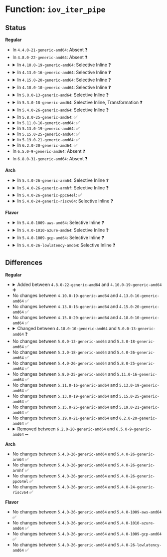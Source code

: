 # Function: <code>iov_iter_pipe</code>

## Status
<b>Regular</b>
<ul>
<li>
In <code>4.4.0-21-generic-amd64</code>: Absent ❓
</li>
<li>
In <code>4.8.0-22-generic-amd64</code>: Absent ❓
</li>
<li>
<details>
<summary>In <code>4.10.0-19-generic-amd64</code>: Selective Inline ❓</summary>

```c
void iov_iter_pipe(struct iov_iter * i, int direction, struct pipe_inode_info * pipe, size_t count)
```

```json
{
  "name": "iov_iter_pipe",
  "collision_type": "Unique Global",
  "inline_type": "Selective",
  "funcs": [
    {
      "addr": 18446744071583432240,
      "name": "iov_iter_pipe",
      "external": true,
      "loc": "lib/iov_iter.c:831",
      "file": "lib/iov_iter.c",
      "inline": "not declared, inlined",
      "caller_inline": [],
      "caller_func": [
        "fs/splice.c:default_file_splice_read",
        "fs/splice.c:generic_file_splice_read"
      ]
    }
  ],
  "symbols": [
    {
      "addr": 18446744071583432240,
      "name": "iov_iter_pipe",
      "section": ".text",
      "bind": "STB_GLOBAL",
      "size": 108
    }
  ]
}
```
</details>
</li>
<li>
<details>
<summary>In <code>4.13.0-16-generic-amd64</code>: Selective Inline ❓</summary>

```c
void iov_iter_pipe(struct iov_iter * i, int direction, struct pipe_inode_info * pipe, size_t count)
```

```json
{
  "name": "iov_iter_pipe",
  "collision_type": "Unique Global",
  "inline_type": "Selective",
  "funcs": [
    {
      "addr": 18446744071583452960,
      "name": "iov_iter_pipe",
      "external": true,
      "loc": "lib/iov_iter.c:957",
      "file": "lib/iov_iter.c",
      "inline": "not declared, inlined",
      "caller_inline": [],
      "caller_func": [
        "fs/splice.c:default_file_splice_read",
        "fs/splice.c:generic_file_splice_read"
      ]
    }
  ],
  "symbols": [
    {
      "addr": 18446744071583452960,
      "name": "iov_iter_pipe",
      "section": ".text",
      "bind": "STB_GLOBAL",
      "size": 67
    }
  ]
}
```
</details>
</li>
<li>
<details>
<summary>In <code>4.15.0-20-generic-amd64</code>: Selective Inline ❓</summary>

```c
void iov_iter_pipe(struct iov_iter * i, int direction, struct pipe_inode_info * pipe, size_t count)
```

```json
{
  "name": "iov_iter_pipe",
  "collision_type": "Unique Global",
  "inline_type": "Selective",
  "funcs": [
    {
      "addr": 18446744071583633056,
      "name": "iov_iter_pipe",
      "external": true,
      "loc": "lib/iov_iter.c:959",
      "file": "lib/iov_iter.c",
      "inline": "not declared, inlined",
      "caller_inline": [],
      "caller_func": [
        "fs/splice.c:default_file_splice_read",
        "fs/splice.c:generic_file_splice_read"
      ]
    }
  ],
  "symbols": [
    {
      "addr": 18446744071583633056,
      "name": "iov_iter_pipe",
      "section": ".text",
      "bind": "STB_GLOBAL",
      "size": 67
    }
  ]
}
```
</details>
</li>
<li>
<details>
<summary>In <code>4.18.0-10-generic-amd64</code>: Selective Inline ❓</summary>

```c
void iov_iter_pipe(struct iov_iter * i, int direction, struct pipe_inode_info * pipe, size_t count)
```

```json
{
  "name": "iov_iter_pipe",
  "collision_type": "Unique Global",
  "inline_type": "Selective",
  "funcs": [
    {
      "addr": 18446744071583850736,
      "name": "iov_iter_pipe",
      "external": true,
      "loc": "lib/iov_iter.c:1089",
      "file": "lib/iov_iter.c",
      "inline": "not declared, inlined",
      "caller_inline": [],
      "caller_func": [
        "fs/splice.c:default_file_splice_read",
        "fs/splice.c:generic_file_splice_read"
      ]
    }
  ],
  "symbols": [
    {
      "addr": 18446744071583850736,
      "name": "iov_iter_pipe",
      "section": ".text",
      "bind": "STB_GLOBAL",
      "size": 67
    }
  ]
}
```
</details>
</li>
<li>
<details>
<summary>In <code>5.0.0-13-generic-amd64</code>: Selective Inline ❓</summary>

```c
void iov_iter_pipe(struct iov_iter * i, unsigned int direction, struct pipe_inode_info * pipe, size_t count)
```

```json
{
  "name": "iov_iter_pipe",
  "collision_type": "Unique Global",
  "inline_type": "Selective",
  "funcs": [
    {
      "addr": 18446744071583934544,
      "name": "iov_iter_pipe",
      "external": true,
      "loc": "lib/iov_iter.c:1143",
      "file": "lib/iov_iter.c",
      "inline": "not declared, inlined",
      "caller_inline": [],
      "caller_func": [
        "fs/splice.c:default_file_splice_read",
        "fs/splice.c:generic_file_splice_read"
      ]
    }
  ],
  "symbols": [
    {
      "addr": 18446744071583934544,
      "name": "iov_iter_pipe",
      "section": ".text",
      "bind": "STB_GLOBAL",
      "size": 66
    }
  ]
}
```
</details>
</li>
<li>
<details>
<summary>In <code>5.3.0-18-generic-amd64</code>: Selective Inline, Transformation ❓</summary>

```c
void iov_iter_pipe(struct iov_iter * i, unsigned int direction, struct pipe_inode_info * pipe, size_t count)
```

```json
{
  "name": "iov_iter_pipe",
  "collision_type": "Unique Global",
  "inline_type": "Selective",
  "funcs": [
    {
      "addr": 18446744071584112941,
      "name": "iov_iter_pipe",
      "external": true,
      "loc": "lib/iov_iter.c:1157",
      "file": "lib/iov_iter.c",
      "inline": "not declared, inlined",
      "caller_inline": [],
      "caller_func": [
        "fs/splice.c:default_file_splice_read",
        "fs/splice.c:generic_file_splice_read"
      ]
    }
  ],
  "symbols": [
    {
      "addr": 18446744071584132357,
      "name": "iov_iter_pipe.cold",
      "section": ".text",
      "bind": "STB_LOCAL",
      "size": 35
    },
    {
      "addr": 18446744071584112864,
      "name": "iov_iter_pipe",
      "section": ".text",
      "bind": "STB_GLOBAL",
      "size": 79
    }
  ]
}
```
</details>
</li>
<li>
<details>
<summary>In <code>5.4.0-26-generic-amd64</code>: Selective Inline ❓</summary>

```c
void iov_iter_pipe(struct iov_iter * i, unsigned int direction, struct pipe_inode_info * pipe, size_t count)
```

```json
{
  "name": "iov_iter_pipe",
  "collision_type": "Unique Global",
  "inline_type": "Selective",
  "funcs": [
    {
      "addr": 18446744071584235760,
      "name": "iov_iter_pipe",
      "external": true,
      "loc": "lib/iov_iter.c:1157",
      "file": "lib/iov_iter.c",
      "inline": "not declared, inlined",
      "caller_inline": [],
      "caller_func": [
        "fs/splice.c:default_file_splice_read",
        "fs/splice.c:generic_file_splice_read"
      ]
    }
  ],
  "symbols": [
    {
      "addr": 18446744071584235760,
      "name": "iov_iter_pipe",
      "section": ".text",
      "bind": "STB_GLOBAL",
      "size": 61
    }
  ]
}
```
</details>
</li>
<li>
<details>
<summary>In <code>5.8.0-25-generic-amd64</code>: ✅</summary>

```c
void iov_iter_pipe(struct iov_iter * i, unsigned int direction, struct pipe_inode_info * pipe, size_t count)
```

```json
{
  "name": "iov_iter_pipe",
  "collision_type": "Unique Global",
  "inline_type": "No",
  "funcs": [
    {
      "addr": 18446744071584640368,
      "name": "iov_iter_pipe",
      "external": true,
      "loc": "lib/iov_iter.c:1191",
      "file": "lib/iov_iter.c",
      "inline": "seen, unknown",
      "caller_inline": [],
      "caller_func": [
        "fs/splice.c:generic_file_splice_read"
      ]
    }
  ],
  "symbols": [
    {
      "addr": 18446744071584640368,
      "name": "iov_iter_pipe",
      "section": ".text",
      "bind": "STB_GLOBAL",
      "size": 53
    }
  ]
}
```
</details>
</li>
<li>
<details>
<summary>In <code>5.11.0-16-generic-amd64</code>: ✅</summary>

```c
void iov_iter_pipe(struct iov_iter * i, unsigned int direction, struct pipe_inode_info * pipe, size_t count)
```

```json
{
  "name": "iov_iter_pipe",
  "collision_type": "Unique Global",
  "inline_type": "No",
  "funcs": [
    {
      "addr": 18446744071584759872,
      "name": "iov_iter_pipe",
      "external": true,
      "loc": "lib/iov_iter.c:1198",
      "file": "lib/iov_iter.c",
      "inline": "seen, unknown",
      "caller_inline": [],
      "caller_func": [
        "fs/splice.c:generic_file_splice_read"
      ]
    }
  ],
  "symbols": [
    {
      "addr": 18446744071584759872,
      "name": "iov_iter_pipe",
      "section": ".text",
      "bind": "STB_GLOBAL",
      "size": 53
    }
  ]
}
```
</details>
</li>
<li>
<details>
<summary>In <code>5.13.0-19-generic-amd64</code>: ✅</summary>

```c
void iov_iter_pipe(struct iov_iter * i, unsigned int direction, struct pipe_inode_info * pipe, size_t count)
```

```json
{
  "name": "iov_iter_pipe",
  "collision_type": "Unique Global",
  "inline_type": "No",
  "funcs": [
    {
      "addr": 18446744071584788272,
      "name": "iov_iter_pipe",
      "external": true,
      "loc": "lib/iov_iter.c:1300",
      "file": "lib/iov_iter.c",
      "inline": "seen, unknown",
      "caller_inline": [],
      "caller_func": [
        "fs/splice.c:generic_file_splice_read"
      ]
    }
  ],
  "symbols": [
    {
      "addr": 18446744071584788272,
      "name": "iov_iter_pipe",
      "section": ".text",
      "bind": "STB_GLOBAL",
      "size": 53
    }
  ]
}
```
</details>
</li>
<li>
<details>
<summary>In <code>5.15.0-25-generic-amd64</code>: ✅</summary>

```c
void iov_iter_pipe(struct iov_iter * i, unsigned int direction, struct pipe_inode_info * pipe, size_t count)
```

```json
{
  "name": "iov_iter_pipe",
  "collision_type": "Unique Global",
  "inline_type": "No",
  "funcs": [
    {
      "addr": 18446744071585219904,
      "name": "iov_iter_pipe",
      "external": true,
      "loc": "lib/iov_iter.c:1159",
      "file": "lib/iov_iter.c",
      "inline": "seen, unknown",
      "caller_inline": [],
      "caller_func": [
        "fs/splice.c:generic_file_splice_read"
      ]
    }
  ],
  "symbols": [
    {
      "addr": 18446744071585219904,
      "name": "iov_iter_pipe",
      "section": ".text",
      "bind": "STB_GLOBAL",
      "size": 54
    }
  ]
}
```
</details>
</li>
<li>
<details>
<summary>In <code>5.19.0-21-generic-amd64</code>: ✅</summary>

```c
void iov_iter_pipe(struct iov_iter * i, unsigned int direction, struct pipe_inode_info * pipe, size_t count)
```

```json
{
  "name": "iov_iter_pipe",
  "collision_type": "Unique Global",
  "inline_type": "No",
  "funcs": [
    {
      "addr": 18446744071586058448,
      "name": "iov_iter_pipe",
      "external": true,
      "loc": "lib/iov_iter.c:1211",
      "file": "lib/iov_iter.c",
      "inline": "seen, unknown",
      "caller_inline": [],
      "caller_func": [
        "fs/splice.c:generic_file_splice_read"
      ]
    }
  ],
  "symbols": [
    {
      "addr": 18446744071586058448,
      "name": "iov_iter_pipe",
      "section": ".text",
      "bind": "STB_GLOBAL",
      "size": 82
    }
  ]
}
```
</details>
</li>
<li>
<details>
<summary>In <code>6.2.0-20-generic-amd64</code>: ✅</summary>

```c
void iov_iter_pipe(struct iov_iter * i, unsigned int direction, struct pipe_inode_info * pipe, size_t count)
```

```json
{
  "name": "iov_iter_pipe",
  "collision_type": "Unique Global",
  "inline_type": "No",
  "funcs": [
    {
      "addr": 18446744071587042656,
      "name": "iov_iter_pipe",
      "external": true,
      "loc": "lib/iov_iter.c:1029",
      "file": "lib/iov_iter.c",
      "inline": "seen, unknown",
      "caller_inline": [],
      "caller_func": [
        "fs/splice.c:generic_file_splice_read"
      ]
    }
  ],
  "symbols": [
    {
      "addr": 18446744071587042656,
      "name": "iov_iter_pipe",
      "section": ".text",
      "bind": "STB_GLOBAL",
      "size": 82
    }
  ]
}
```
</details>
</li>
<li>
In <code>6.5.0-9-generic-amd64</code>: Absent ❓
</li>
<li>
In <code>6.8.0-31-generic-amd64</code>: Absent ❓
</li>
</ul>
<b>Arch</b>
<ul>
<li>
<details>
<summary>In <code>5.4.0-26-generic-arm64</code>: Selective Inline ❓</summary>

```c
void iov_iter_pipe(struct iov_iter * i, unsigned int direction, struct pipe_inode_info * pipe, size_t count)
```

```json
{
  "name": "iov_iter_pipe",
  "collision_type": "Unique Global",
  "inline_type": "Selective",
  "funcs": [
    {
      "addr": 18446603336496110296,
      "name": "iov_iter_pipe",
      "external": true,
      "loc": "lib/iov_iter.c:1157",
      "file": "lib/iov_iter.c",
      "inline": "not declared, inlined",
      "caller_inline": [],
      "caller_func": [
        "fs/splice.c:default_file_splice_read",
        "fs/splice.c:generic_file_splice_read"
      ]
    }
  ],
  "symbols": [
    {
      "addr": 18446603336496110296,
      "name": "iov_iter_pipe",
      "section": ".text",
      "bind": "STB_GLOBAL",
      "size": 76
    }
  ]
}
```
</details>
</li>
<li>
<details>
<summary>In <code>5.4.0-26-generic-armhf</code>: Selective Inline ❓</summary>

```c
void iov_iter_pipe(struct iov_iter * i, unsigned int direction, struct pipe_inode_info * pipe, size_t count)
```

```json
{
  "name": "iov_iter_pipe",
  "collision_type": "Unique Global",
  "inline_type": "Selective",
  "funcs": [
    {
      "addr": 3229435636,
      "name": "iov_iter_pipe",
      "external": true,
      "loc": "lib/iov_iter.c:1157",
      "file": "lib/iov_iter.c",
      "inline": "not declared, inlined",
      "caller_inline": [],
      "caller_func": [
        "fs/splice.c:default_file_splice_read",
        "fs/splice.c:generic_file_splice_read"
      ]
    }
  ],
  "symbols": [
    {
      "addr": 3229435636,
      "name": "iov_iter_pipe",
      "section": ".text",
      "bind": "STB_GLOBAL",
      "size": 140
    }
  ]
}
```
</details>
</li>
<li>
<details>
<summary>In <code>5.4.0-26-generic-ppc64el</code>: ✅</summary>

```c
void iov_iter_pipe(struct iov_iter * i, unsigned int direction, struct pipe_inode_info * pipe, size_t count)
```

```json
{
  "name": "iov_iter_pipe",
  "collision_type": "Unique Global",
  "inline_type": "No",
  "funcs": [
    {
      "addr": 13835058055290359024,
      "name": "iov_iter_pipe",
      "external": true,
      "loc": "lib/iov_iter.c:1157",
      "file": "lib/iov_iter.c",
      "inline": "seen, unknown",
      "caller_inline": [],
      "caller_func": [
        "fs/splice.c:default_file_splice_read",
        "fs/splice.c:generic_file_splice_read"
      ]
    }
  ],
  "symbols": [
    {
      "addr": 13835058055290359024,
      "name": "iov_iter_pipe",
      "section": ".text",
      "bind": "STB_GLOBAL",
      "size": 96
    }
  ]
}
```
</details>
</li>
<li>
<details>
<summary>In <code>5.4.0-24-generic-riscv64</code>: Selective Inline ❓</summary>

```c
void iov_iter_pipe(struct iov_iter * i, unsigned int direction, struct pipe_inode_info * pipe, size_t count)
```

```json
{
  "name": "iov_iter_pipe",
  "collision_type": "Unique Global",
  "inline_type": "Selective",
  "funcs": [
    {
      "addr": 18446743936275176362,
      "name": "iov_iter_pipe",
      "external": true,
      "loc": "lib/iov_iter.c:1157",
      "file": "lib/iov_iter.c",
      "inline": "not declared, inlined",
      "caller_inline": [],
      "caller_func": [
        "fs/splice.c:default_file_splice_read",
        "fs/splice.c:generic_file_splice_read"
      ]
    }
  ],
  "symbols": [
    {
      "addr": 18446743936275176362,
      "name": "iov_iter_pipe",
      "section": ".text",
      "bind": "STB_GLOBAL",
      "size": 60
    }
  ]
}
```
</details>
</li>
</ul>
<b>Flavor</b>
<ul>
<li>
<details>
<summary>In <code>5.4.0-1009-aws-amd64</code>: Selective Inline ❓</summary>

```c
void iov_iter_pipe(struct iov_iter * i, unsigned int direction, struct pipe_inode_info * pipe, size_t count)
```

```json
{
  "name": "iov_iter_pipe",
  "collision_type": "Unique Global",
  "inline_type": "Selective",
  "funcs": [
    {
      "addr": 18446744071584204496,
      "name": "iov_iter_pipe",
      "external": true,
      "loc": "lib/iov_iter.c:1157",
      "file": "lib/iov_iter.c",
      "inline": "not declared, inlined",
      "caller_inline": [],
      "caller_func": [
        "fs/splice.c:default_file_splice_read",
        "fs/splice.c:generic_file_splice_read"
      ]
    }
  ],
  "symbols": [
    {
      "addr": 18446744071584204496,
      "name": "iov_iter_pipe",
      "section": ".text",
      "bind": "STB_GLOBAL",
      "size": 61
    }
  ]
}
```
</details>
</li>
<li>
<details>
<summary>In <code>5.4.0-1010-azure-amd64</code>: Selective Inline ❓</summary>

```c
void iov_iter_pipe(struct iov_iter * i, unsigned int direction, struct pipe_inode_info * pipe, size_t count)
```

```json
{
  "name": "iov_iter_pipe",
  "collision_type": "Unique Global",
  "inline_type": "Selective",
  "funcs": [
    {
      "addr": 18446744071584139712,
      "name": "iov_iter_pipe",
      "external": true,
      "loc": "lib/iov_iter.c:1157",
      "file": "lib/iov_iter.c",
      "inline": "not declared, inlined",
      "caller_inline": [],
      "caller_func": [
        "fs/splice.c:default_file_splice_read",
        "fs/splice.c:generic_file_splice_read"
      ]
    }
  ],
  "symbols": [
    {
      "addr": 18446744071584139712,
      "name": "iov_iter_pipe",
      "section": ".text",
      "bind": "STB_GLOBAL",
      "size": 61
    }
  ]
}
```
</details>
</li>
<li>
<details>
<summary>In <code>5.4.0-1009-gcp-amd64</code>: Selective Inline ❓</summary>

```c
void iov_iter_pipe(struct iov_iter * i, unsigned int direction, struct pipe_inode_info * pipe, size_t count)
```

```json
{
  "name": "iov_iter_pipe",
  "collision_type": "Unique Global",
  "inline_type": "Selective",
  "funcs": [
    {
      "addr": 18446744071584188256,
      "name": "iov_iter_pipe",
      "external": true,
      "loc": "lib/iov_iter.c:1157",
      "file": "lib/iov_iter.c",
      "inline": "not declared, inlined",
      "caller_inline": [],
      "caller_func": [
        "fs/splice.c:default_file_splice_read",
        "fs/splice.c:generic_file_splice_read"
      ]
    }
  ],
  "symbols": [
    {
      "addr": 18446744071584188256,
      "name": "iov_iter_pipe",
      "section": ".text",
      "bind": "STB_GLOBAL",
      "size": 61
    }
  ]
}
```
</details>
</li>
<li>
<details>
<summary>In <code>5.4.0-26-lowlatency-amd64</code>: Selective Inline ❓</summary>

```c
void iov_iter_pipe(struct iov_iter * i, unsigned int direction, struct pipe_inode_info * pipe, size_t count)
```

```json
{
  "name": "iov_iter_pipe",
  "collision_type": "Unique Global",
  "inline_type": "Selective",
  "funcs": [
    {
      "addr": 18446744071584292688,
      "name": "iov_iter_pipe",
      "external": true,
      "loc": "lib/iov_iter.c:1157",
      "file": "lib/iov_iter.c",
      "inline": "not declared, inlined",
      "caller_inline": [],
      "caller_func": [
        "fs/splice.c:default_file_splice_read",
        "fs/splice.c:generic_file_splice_read"
      ]
    }
  ],
  "symbols": [
    {
      "addr": 18446744071584292688,
      "name": "iov_iter_pipe",
      "section": ".text",
      "bind": "STB_GLOBAL",
      "size": 61
    }
  ]
}
```
</details>
</li>
</ul>

## Differences
<b>Regular</b>
<ul>
<li>
<details>
<summary>Added between <code>4.8.0-22-generic-amd64</code> and <code>4.10.0-19-generic-amd64</code> ➕</summary>

```c
void iov_iter_pipe(struct iov_iter * i, int direction, struct pipe_inode_info * pipe, size_t count)
```
</details>
</li>
<li>
No changes between <code>4.10.0-19-generic-amd64</code> and <code>4.13.0-16-generic-amd64</code> ✅
</li>
<li>
No changes between <code>4.13.0-16-generic-amd64</code> and <code>4.15.0-20-generic-amd64</code> ✅
</li>
<li>
No changes between <code>4.15.0-20-generic-amd64</code> and <code>4.18.0-10-generic-amd64</code> ✅
</li>
<li>
<details>
<summary>Changed between <code>4.18.0-10-generic-amd64</code> and <code>5.0.0-13-generic-amd64</code> ❓</summary>
<ul>
<li>
<b>Param type changed. </b>
<code>int direction</code> ➡️ <code>unsigned int direction</code>
</li>
</ul>
</details>
</li>
<li>
No changes between <code>5.0.0-13-generic-amd64</code> and <code>5.3.0-18-generic-amd64</code> ✅
</li>
<li>
No changes between <code>5.3.0-18-generic-amd64</code> and <code>5.4.0-26-generic-amd64</code> ✅
</li>
<li>
No changes between <code>5.4.0-26-generic-amd64</code> and <code>5.8.0-25-generic-amd64</code> ✅
</li>
<li>
No changes between <code>5.8.0-25-generic-amd64</code> and <code>5.11.0-16-generic-amd64</code> ✅
</li>
<li>
No changes between <code>5.11.0-16-generic-amd64</code> and <code>5.13.0-19-generic-amd64</code> ✅
</li>
<li>
No changes between <code>5.13.0-19-generic-amd64</code> and <code>5.15.0-25-generic-amd64</code> ✅
</li>
<li>
No changes between <code>5.15.0-25-generic-amd64</code> and <code>5.19.0-21-generic-amd64</code> ✅
</li>
<li>
No changes between <code>5.19.0-21-generic-amd64</code> and <code>6.2.0-20-generic-amd64</code> ✅
</li>
<li>
<details>
<summary>Removed between <code>6.2.0-20-generic-amd64</code> and <code>6.5.0-9-generic-amd64</code> ➖</summary>

```c
void iov_iter_pipe(struct iov_iter * i, unsigned int direction, struct pipe_inode_info * pipe, size_t count)
```
</details>
</li>
</ul>
<b>Arch</b>
<ul>
<li>
No changes between <code>5.4.0-26-generic-amd64</code> and <code>5.4.0-26-generic-arm64</code> ✅
</li>
<li>
No changes between <code>5.4.0-26-generic-amd64</code> and <code>5.4.0-26-generic-armhf</code> ✅
</li>
<li>
No changes between <code>5.4.0-26-generic-amd64</code> and <code>5.4.0-26-generic-ppc64el</code> ✅
</li>
<li>
No changes between <code>5.4.0-26-generic-amd64</code> and <code>5.4.0-24-generic-riscv64</code> ✅
</li>
</ul>
<b>Flavor</b>
<ul>
<li>
No changes between <code>5.4.0-26-generic-amd64</code> and <code>5.4.0-1009-aws-amd64</code> ✅
</li>
<li>
No changes between <code>5.4.0-26-generic-amd64</code> and <code>5.4.0-1010-azure-amd64</code> ✅
</li>
<li>
No changes between <code>5.4.0-26-generic-amd64</code> and <code>5.4.0-1009-gcp-amd64</code> ✅
</li>
<li>
No changes between <code>5.4.0-26-generic-amd64</code> and <code>5.4.0-26-lowlatency-amd64</code> ✅
</li>
</ul>
